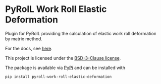 # PyRolL Work Roll Elastic Deformation

Plugin for PyRolL providing the calculation of elastic work roll deformation by matrix method.

For the docs, see [here](docs/docs.pdf).

This project is licensed under the [BSD-3-Clause license](LICENSE).

The package is available via [PyPi](https://pypi.org/project/pyroll-work-roll-elastic-deformation/) and can be installed with
    
    pip install pyroll-work-roll-elastic-deformation